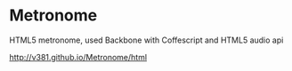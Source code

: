 Metronome
=========

HTML5 metronome, used Backbone with Coffescript and HTML5 audio api

http://v381.github.io/Metronome/html
